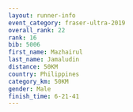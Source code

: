 ```yaml
---
layout: runner-info 
event_category: fraser-ultra-2019 
overall_rank: 22
rank: 16
bib: 5006
first_name: Mazhairul
last_name: Jamaludin
distance: 50KM
country: Philippines
category_km: 50KM
gender: Male
finish_time: 6-21-41
---
```

